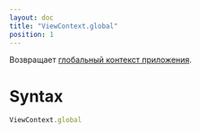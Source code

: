 ```yaml
---
layout: doc
title: "ViewContext.global"
position: 1
---
```


Возвращает [глобальный контекст приложения](../../GlobalContext/).

# Syntax

```js
ViewContext.global
```
